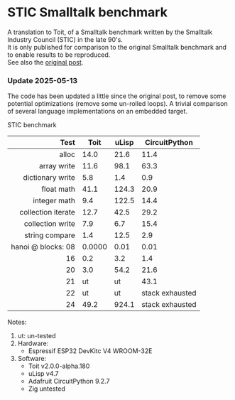 # STIC Smalltalk benchmark

A translation to Toit, of a Smalltalk benchmark written by the Smalltalk Industry Council (STIC) in the late 90's.  
It is only published for comparison to the original Smalltalk benchmark and to enable results to be reproduced.  
See also the [original post](https://ekorau.com/some-numbers/).

### Update 2025-05-13

The code has been updated a little since the original post, to remove some potential optimizations (remove some un-rolled loops).
A trivial comparison of several language implementations on an embedded target.

STIC benchmark

| Test | Toit | uLisp  | CircuitPython |
| --: | -- | -- | -- |
| alloc | 14.0 | 21.6 | 11.4 |
| array write | 11.6 | 98.1 | 63.3 |
| dictionary write | 5.8 | 1.4 | 0.9 |
| float math | 41.1 | 124.3 | 20.9 |
| integer math | 9.4 | 122.5 | 14.4 |
| collection iterate | 12.7 | 42.5 | 29.2 |
| collection write | 7.9 | 6.7 | 15.4 |
| string compare | 1.4 | 12.5 | 2.9 |
| hanoi @ blocks:  08 | 0.0000 | 0.01 | 0.01 |
| 16 | 0.2 | 3.2 | 1.4 |
|   20 | 3.0 | 54.2 | 21.6 |
|  21 | ut | ut | 43.1 |
|  22 | ut | ut | stack exhausted |
| 24 | 49.2 | 924.1 | stack exhausted |

Notes:  

1) ut: un-tested
2) Hardware:
   - Espressif ESP32 DevKitc V4 WROOM-32E  
3) Software:  
    - Toit v2.0.0-alpha.180
    - uLisp v4.7
    - Adafruit CircuitPython 9.2.7
    - Zig untested
 